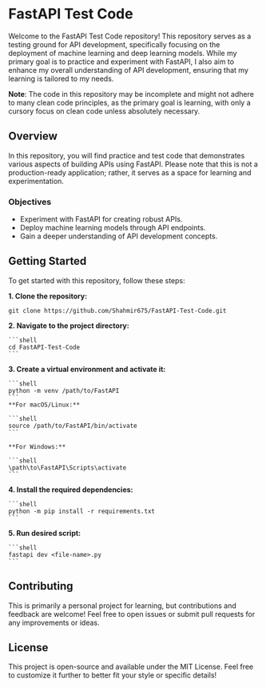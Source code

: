 # FastAPI Test Code

Welcome to the FastAPI Test Code repository! This repository serves as a testing ground for API development, specifically focusing on the deployment of machine learning and deep learning models. While my primary goal is to practice and experiment with FastAPI, I also aim to enhance my overall understanding of API development, ensuring that my learning is tailored to my needs.

**Note**: The code in this repository may be incomplete and might not adhere to many clean code principles, as the primary goal is learning, with only a cursory focus on clean code unless absolutely necessary.

## Overview

In this repository, you will find practice and test code that demonstrates various aspects of building APIs using FastAPI. Please note that this is not a production-ready application; rather, it serves as a space for learning and experimentation.

### Objectives

- Experiment with FastAPI for creating robust APIs.
- Deploy machine learning models through API endpoints.
- Gain a deeper understanding of API development concepts.

## Getting Started

To get started with this repository, follow these steps:

**1. Clone the repository:**
   ```shell
   git clone https://github.com/Shahmir675/FastAPI-Test-Code.git
   ```


**2. Navigate to the project directory:**

    ```shell
    cd FastAPI-Test-Code
    ```

**3. Create a virtual environment and activate it:**

    ```shell
    python -m venv /path/to/FastAPI
    ```
    **For macOS/Linux:**

    ```shell
    source /path/to/FastAPI/bin/activate
    ```

    **For Windows:**

    ```shell
    \path\to\FastAPI\Scripts\activate
    ```

**4. Install the required dependencies:**

    ```shell
    python -m pip install -r requirements.txt
    ```

**5. Run desired script:**

    ```shell
    fastapi dev <file-name>.py
    ```

## Contributing

This is primarily a personal project for learning, but contributions and feedback are welcome! Feel free to open issues or submit pull requests for any improvements or ideas.

## License

This project is open-source and available under the MIT License. Feel free to customize it further to better fit your style or specific details!